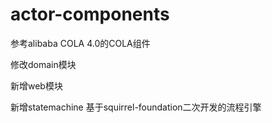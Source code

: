 # actor-components

参考alibaba COLA 4.0的COLA组件

修改domain模块

新增web模块

新增statemachine 基于squirrel-foundation二次开发的流程引擎

